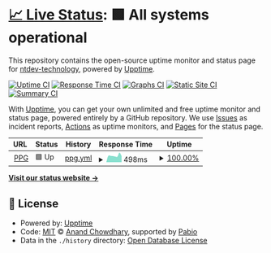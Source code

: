 # [📈 Live Status](https://ntdev-technology.github.io/upptime): <!--live status--> **🟩 All systems operational**

This repository contains the open-source uptime monitor and status page for [ntdev-technology](https://ntdev-technology.github.io/upptime), powered by [Upptime](https://github.com/upptime/upptime).

[![Uptime CI](https://github.com/ntdev-technology/upptime/workflows/Uptime%20CI/badge.svg)](https://github.com/ntdev-technology/upptime/actions?query=workflow%3A%22Uptime+CI%22)
[![Response Time CI](https://github.com/ntdev-technology/upptime/workflows/Response%20Time%20CI/badge.svg)](https://github.com/ntdev-technology/upptime/actions?query=workflow%3A%22Response+Time+CI%22)
[![Graphs CI](https://github.com/ntdev-technology/upptime/workflows/Graphs%20CI/badge.svg)](https://github.com/ntdev-technology/upptime/actions?query=workflow%3A%22Graphs+CI%22)
[![Static Site CI](https://github.com/ntdev-technology/upptime/workflows/Static%20Site%20CI/badge.svg)](https://github.com/ntdev-technology/upptime/actions?query=workflow%3A%22Static+Site+CI%22)
[![Summary CI](https://github.com/ntdev-technology/upptime/workflows/Summary%20CI/badge.svg)](https://github.com/ntdev-technology/upptime/actions?query=workflow%3A%22Summary+CI%22)

With [Upptime](https://upptime.js.org), you can get your own unlimited and free uptime monitor and status page, powered entirely by a GitHub repository. We use [Issues](https://github.com/ntdev-technology/upptime/issues) as incident reports, [Actions](https://github.com/ntdev-technology/upptime/actions) as uptime monitors, and [Pages](https://ntdev-technology.github.io/upptime) for the status page.

<!--start: status pages-->
<!-- This summary is generated by Upptime (https://github.com/upptime/upptime) -->
<!-- Do not edit this manually, your changes will be overwritten -->
<!-- prettier-ignore -->
| URL | Status | History | Response Time | Uptime |
| --- | ------ | ------- | ------------- | ------ |
| <img alt="" src="https://icons.duckduckgo.com/ip3/sijpekerk-ppg.nl.ico" height="13"> [PPG](http://sijpekerk-ppg.nl) | 🟩 Up | [ppg.yml](https://github.com/ntdev-technology/upptime/commits/HEAD/history/ppg.yml) | <details><summary><img alt="Response time graph" src="./graphs/ppg/response-time-week.png" height="20"> 498ms</summary><br><a href="https://ntdev-technology.github.io/upptime/history/ppg"><img alt="Response time 645" src="https://img.shields.io/endpoint?url=https%3A%2F%2Fraw.githubusercontent.com%2Fntdev-technology%2Fupptime%2FHEAD%2Fapi%2Fppg%2Fresponse-time.json"></a><br><a href="https://ntdev-technology.github.io/upptime/history/ppg"><img alt="24-hour response time 475" src="https://img.shields.io/endpoint?url=https%3A%2F%2Fraw.githubusercontent.com%2Fntdev-technology%2Fupptime%2FHEAD%2Fapi%2Fppg%2Fresponse-time-day.json"></a><br><a href="https://ntdev-technology.github.io/upptime/history/ppg"><img alt="7-day response time 498" src="https://img.shields.io/endpoint?url=https%3A%2F%2Fraw.githubusercontent.com%2Fntdev-technology%2Fupptime%2FHEAD%2Fapi%2Fppg%2Fresponse-time-week.json"></a><br><a href="https://ntdev-technology.github.io/upptime/history/ppg"><img alt="30-day response time 696" src="https://img.shields.io/endpoint?url=https%3A%2F%2Fraw.githubusercontent.com%2Fntdev-technology%2Fupptime%2FHEAD%2Fapi%2Fppg%2Fresponse-time-month.json"></a><br><a href="https://ntdev-technology.github.io/upptime/history/ppg"><img alt="1-year response time 645" src="https://img.shields.io/endpoint?url=https%3A%2F%2Fraw.githubusercontent.com%2Fntdev-technology%2Fupptime%2FHEAD%2Fapi%2Fppg%2Fresponse-time-year.json"></a></details> | <details><summary><a href="https://ntdev-technology.github.io/upptime/history/ppg">100.00%</a></summary><a href="https://ntdev-technology.github.io/upptime/history/ppg"><img alt="All-time uptime 100.00%" src="https://img.shields.io/endpoint?url=https%3A%2F%2Fraw.githubusercontent.com%2Fntdev-technology%2Fupptime%2FHEAD%2Fapi%2Fppg%2Fuptime.json"></a><br><a href="https://ntdev-technology.github.io/upptime/history/ppg"><img alt="24-hour uptime 100.00%" src="https://img.shields.io/endpoint?url=https%3A%2F%2Fraw.githubusercontent.com%2Fntdev-technology%2Fupptime%2FHEAD%2Fapi%2Fppg%2Fuptime-day.json"></a><br><a href="https://ntdev-technology.github.io/upptime/history/ppg"><img alt="7-day uptime 100.00%" src="https://img.shields.io/endpoint?url=https%3A%2F%2Fraw.githubusercontent.com%2Fntdev-technology%2Fupptime%2FHEAD%2Fapi%2Fppg%2Fuptime-week.json"></a><br><a href="https://ntdev-technology.github.io/upptime/history/ppg"><img alt="30-day uptime 100.00%" src="https://img.shields.io/endpoint?url=https%3A%2F%2Fraw.githubusercontent.com%2Fntdev-technology%2Fupptime%2FHEAD%2Fapi%2Fppg%2Fuptime-month.json"></a><br><a href="https://ntdev-technology.github.io/upptime/history/ppg"><img alt="1-year uptime 100.00%" src="https://img.shields.io/endpoint?url=https%3A%2F%2Fraw.githubusercontent.com%2Fntdev-technology%2Fupptime%2FHEAD%2Fapi%2Fppg%2Fuptime-year.json"></a></details>

<!--end: status pages-->

[**Visit our status website →**](https://ntdev-technology.github.io/upptime)

## 📄 License

- Powered by: [Upptime](https://github.com/upptime/upptime)
- Code: [MIT](./LICENSE) © [Anand Chowdhary](https://anandchowdhary.com), supported by [Pabio](https://pabio.com)
- Data in the `./history` directory: [Open Database License](https://opendatacommons.org/licenses/odbl/1-0/)
